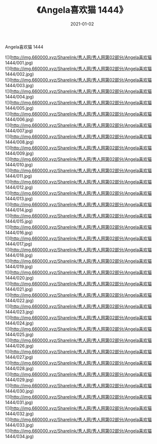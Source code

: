 ﻿---
layout: post
title:  《Angela喜欢猫 1444》
date:   2021-01-02
img: http://img.660000.xyz/Sharelink/秀人网/秀人网第02部分/Angela喜欢猫 1444/000.jpg
categories: [美女, 清纯, 唯美]
---

Angela喜欢猫 1444

  ![](http://img.660000.xyz/Sharelink/秀人网/秀人网第02部分/Angela喜欢猫 1444/001.jpg) <br> ![](http://img.660000.xyz/Sharelink/秀人网/秀人网第02部分/Angela喜欢猫 1444/002.jpg) <br> ![](http://img.660000.xyz/Sharelink/秀人网/秀人网第02部分/Angela喜欢猫 1444/003.jpg) <br> ![](http://img.660000.xyz/Sharelink/秀人网/秀人网第02部分/Angela喜欢猫 1444/004.jpg) <br> ![](http://img.660000.xyz/Sharelink/秀人网/秀人网第02部分/Angela喜欢猫 1444/005.jpg) <br> ![](http://img.660000.xyz/Sharelink/秀人网/秀人网第02部分/Angela喜欢猫 1444/006.jpg) <br> ![](http://img.660000.xyz/Sharelink/秀人网/秀人网第02部分/Angela喜欢猫 1444/007.jpg) <br> ![](http://img.660000.xyz/Sharelink/秀人网/秀人网第02部分/Angela喜欢猫 1444/008.jpg) <br> ![](http://img.660000.xyz/Sharelink/秀人网/秀人网第02部分/Angela喜欢猫 1444/009.jpg) <br> ![](http://img.660000.xyz/Sharelink/秀人网/秀人网第02部分/Angela喜欢猫 1444/010.jpg) <br> ![](http://img.660000.xyz/Sharelink/秀人网/秀人网第02部分/Angela喜欢猫 1444/011.jpg) <br> ![](http://img.660000.xyz/Sharelink/秀人网/秀人网第02部分/Angela喜欢猫 1444/012.jpg) <br> ![](http://img.660000.xyz/Sharelink/秀人网/秀人网第02部分/Angela喜欢猫 1444/013.jpg) <br> ![](http://img.660000.xyz/Sharelink/秀人网/秀人网第02部分/Angela喜欢猫 1444/014.jpg) <br> ![](http://img.660000.xyz/Sharelink/秀人网/秀人网第02部分/Angela喜欢猫 1444/015.jpg) <br> ![](http://img.660000.xyz/Sharelink/秀人网/秀人网第02部分/Angela喜欢猫 1444/016.jpg) <br> ![](http://img.660000.xyz/Sharelink/秀人网/秀人网第02部分/Angela喜欢猫 1444/017.jpg) <br> ![](http://img.660000.xyz/Sharelink/秀人网/秀人网第02部分/Angela喜欢猫 1444/018.jpg) <br> ![](http://img.660000.xyz/Sharelink/秀人网/秀人网第02部分/Angela喜欢猫 1444/019.jpg) <br> ![](http://img.660000.xyz/Sharelink/秀人网/秀人网第02部分/Angela喜欢猫 1444/020.jpg) <br> ![](http://img.660000.xyz/Sharelink/秀人网/秀人网第02部分/Angela喜欢猫 1444/021.jpg) <br> ![](http://img.660000.xyz/Sharelink/秀人网/秀人网第02部分/Angela喜欢猫 1444/022.jpg) <br> ![](http://img.660000.xyz/Sharelink/秀人网/秀人网第02部分/Angela喜欢猫 1444/023.jpg) <br> ![](http://img.660000.xyz/Sharelink/秀人网/秀人网第02部分/Angela喜欢猫 1444/024.jpg) <br> ![](http://img.660000.xyz/Sharelink/秀人网/秀人网第02部分/Angela喜欢猫 1444/025.jpg) <br> ![](http://img.660000.xyz/Sharelink/秀人网/秀人网第02部分/Angela喜欢猫 1444/026.jpg) <br> ![](http://img.660000.xyz/Sharelink/秀人网/秀人网第02部分/Angela喜欢猫 1444/027.jpg) <br> ![](http://img.660000.xyz/Sharelink/秀人网/秀人网第02部分/Angela喜欢猫 1444/028.jpg) <br> ![](http://img.660000.xyz/Sharelink/秀人网/秀人网第02部分/Angela喜欢猫 1444/029.jpg) <br> ![](http://img.660000.xyz/Sharelink/秀人网/秀人网第02部分/Angela喜欢猫 1444/030.jpg) <br> ![](http://img.660000.xyz/Sharelink/秀人网/秀人网第02部分/Angela喜欢猫 1444/031.jpg) <br> ![](http://img.660000.xyz/Sharelink/秀人网/秀人网第02部分/Angela喜欢猫 1444/032.jpg) <br> ![](http://img.660000.xyz/Sharelink/秀人网/秀人网第02部分/Angela喜欢猫 1444/033.jpg) <br> ![](http://img.660000.xyz/Sharelink/秀人网/秀人网第02部分/Angela喜欢猫 1444/034.jpg) <br>